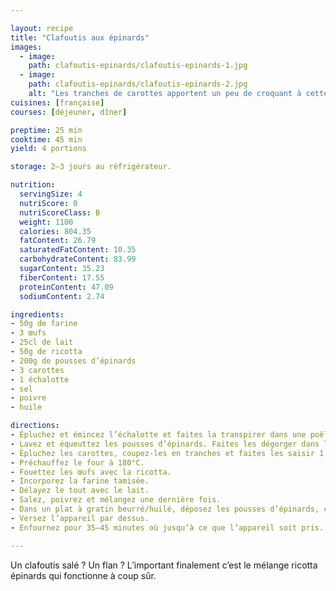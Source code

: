 ```yaml
---

layout: recipe
title: "Clafoutis aux épinards"
images:
  - image:
    path: clafoutis-epinards/clafoutis-epinards-1.jpg
  - image:
    path: clafoutis-epinards/clafoutis-epinards-2.jpg
    alt: "Les tranches de carottes apportent un peu de croquant à cette recette comme un clafoutis"
cuisines: [française]
courses: [déjeuner, dîner]

preptime: 25 min
cooktime: 45 min
yield: 4 portions

storage: 2–3 jours au réfrigérateur.

nutrition:
  servingSize: 4
  nutriScore: 0
  nutriScoreClass: B
  weight: 1100
  calories: 804.35
  fatContent: 26.79
  saturatedFatContent: 10.35
  carbohydrateContent: 83.99
  sugarContent: 35.23
  fiberContent: 17.55
  proteinContent: 47.09
  sodiumContent: 2.74

ingredients:
- 50g de farine
- 3 œufs
- 25cl de lait
- 50g de ricotta
- 200g de pousses d’épinards
- 3 carottes
- 1 échalotte
- sel
- poivre
- huile

directions:
- Épluchez et émincez l’échalotte et faites la transpirer dans une poêle avec un peu d’huile.
- Lavez et équeuttez les pousses d’épinards. Faites les dégorger dans la même poêle.
- Épluchez les carottes, coupez-les en tranches et faites les saisir 1 à 2 minutes avec l’échalotte et les épinards.
- Préchauffez le four à 180°C.
- Fouettez les œufs avec la ricotta. 
- Incorporez la farine tamisée.
- Délayez le tout avec le lait.
- Salez, poivrez et mélangez une dernière fois.
- Dans un plat à gratin beurré/huilé, déposez les pousses d’épinards, carottes et échalottes.
- Versez l’appareil par dessus.
- Enfournez pour 35–45 minutes où jusqu’à ce que l’appareil soit pris.

---
```


Un clafoutis salé&nbsp;? Un flan&nbsp;? L’important finalement c’est le mélange ricotta épinards qui fonctionne à coup sûr.